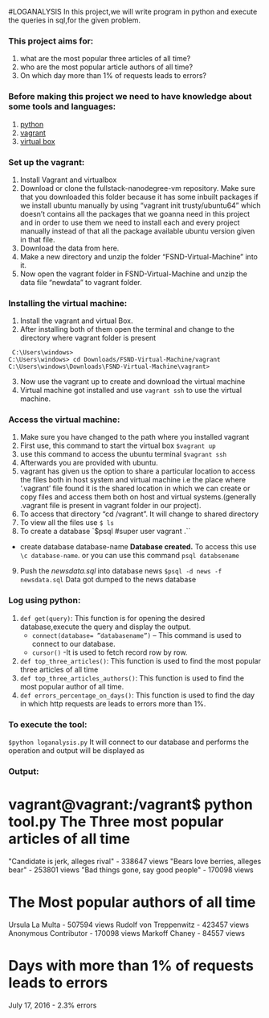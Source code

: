 #LOGANALYSIS
In this project,we will write program in python and execute the queries in sql,for the given problem.
### This project aims for:
1. what are the most popular three articles of all time?
2. who are the most popular article authors of all time?
3. On which day more than 1% of requests leads to errors?
### Before making this project we need to have knowledge about some tools and languages:
1. [python]('http://www.python.org')
2. [vagrant]('https://www.vagrantup.com/')
3. [virtual box]('https://www.virtualbox.org/')
### Set up the vagrant:
1. Install Vagrant and virtualbox
2. Download or clone the fullstack-nanodegree-vm repository. Make sure that you downloaded this folder because it has some inbuilt packages if we install ubuntu manually by using “vagrant init trusty/ubuntu64” which doesn’t  contains all the packages that we goanna need in this project and in order to use them we need to install each and every project manually instead of that all the package available ubuntu version given in that file.
3. Download the data from here.
4. Make a new directory and unzip the folder “FSND-Virtual-Machine” into it.
5. Now open the vagrant folder in FSND-Virtual-Machine and unzip the data file “newdata”  to vagrant folder.
### Installing the virtual machine:
1. Install the vagrant and virtual Box.
2. After installing both of them open the terminal and change to the directory where vagrant folder is present
```
 C:\Users\windows>
C:\Users\windows> cd Downloads/FSND-Virtual-Machine/vagrant
C:\Users\windows\Downloads\FSND-Virtual-Machine\vagrant>
```
3. Now use the vagrant up to create and download the virtual machine
4. Virtual machine got installed and use `vagrant ssh` to use the virtual machine.
### Access the virtual machine:
1. Make sure you have changed to the path where you installed vagrant
2. First use, this command to start the virtual box
`$vagrant up`
3. use this command to access the ubuntu terminal
`$vagrant ssh`
4. Afterwards you are provided with ubuntu.
5. vagrant has given us the option to share a particular location to access the files both in host system and virtual machine i.e the place where ‘.vagrant’ file found it is the shared location in which we can create or copy files and access them  both on host and virtual systems.(generally .vagrant file is present in vagrant folder in our project).
6. To access that directory “cd /vagrant”. It will change to shared directory
7. To view all the files use
 `$ ls`
8. To create a database
`$psql #super user vagrant .``
* create database database-name
**Database created.**
To access this use `\c database-name`. or you can use this command `psql databsename`
9. Push the _newsdata.sql_ into database news
   `$psql -d news -f newsdata.sql`
   Data got dumped to the news database
### Log using python:
1. `def get(query)`: This function is for opening the desired database,execute the query and display the output.
	* `connect(database= ”databasename”)` – This command is used to connect to our database.
	* `cursor()` -It is used to fetch record row by row.
2. `def top_three_articles()`: This function is used to find the most popular three articles of all time
3. `def top_three_articles_authors()`: This function is used to find the most popular author of all time.
4. `def errors_percentage_on_days()`: This function is used to find the day in which http requests are leads to errors more than 1%.
### To execute the tool:
`$python loganalysis.py`
It will connect to our database and performs the operation and output will be displayed as

### Output:
vagrant@vagrant:/vagrant$ python tool.py
The Three most popular articles of all time
=======================================
"Candidate is jerk, alleges rival" - 338647 views
"Bears love berries, alleges bear" - 253801 views
"Bad things gone, say good people" - 170098 views


The Most popular authors of all time
================================
Ursula La Multa - 507594 views
Rudolf von Treppenwitz - 423457 views
Anonymous Contributor - 170098 views
Markoff Chaney - 84557 views


Days with more than 1% of requests leads to errors
================================
July 17, 2016 - 2.3% errors
